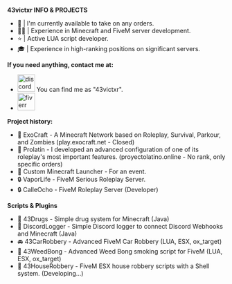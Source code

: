 **43victxr INFO & PROJECTS**
- 🎃 | I'm currently available to take on any orders.
- 👨‍💻 | Experience in Minecraft and FiveM server development.
- ⭐ | Active LUA script developer.
- 🎓 | Experience in high-ranking positions on significant servers.

**If you need anything, contact me at:**
* [<img src='https://i.imgur.com/PJxvGo3.png' alt='discord' height='40'>](https://discord.com/app) You can find me as "43victxr".
* [<img src='https://i.imgur.com/cN5BEIn.png' alt='fiverr' height='40'>](https://es.fiverr.com/i43victxr)
  
**Project history:**
- 🔐 ExoCraft - A Minecraft Network based on Roleplay, Survival, Parkour, and Zombies (play.exocraft.net - Closed)
- 🔐 Prolatin - I developed an advanced configuration of one of its roleplay's most important features. (proyectolatino.online - No rank, only specific orders)
- 🔐 Custom Minecraft Launcher - For an event.
- 🔒 VaporLife - FiveM Serious Roleplay Server.
- 🔒 CalleOcho - FiveM Roleplay Server (Developer)

**Scripts & Plugins**
- 🍁 43Drugs - Simple drug system for Minecraft (Java)
- 📡 DiscordLogger - Simple Discord logger to connect Discord Webhooks and Minecraft (Java)
- 🚘 43CarRobbery - Advanced FiveM Car Robbery (LUA, ESX, ox_target)
- 💨 43WeedBong - Advanced Weed Bong smoking script for FiveM (LUA, ESX, ox_target)
- 🏡 43HouseRobbery - FiveM ESX house robbery scripts with a Shell system. (Developing...)
